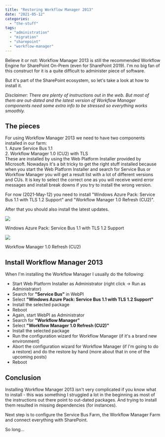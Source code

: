 ```yaml
---
title: "Restoring Workflow Manager 2013"
date: "2021-05-12"
categories: 
  - "the-stuff"
tags: 
  - "administration"
  - "migration"
  - "sharepoint"
  - "workflow-manager"
---
```


Believe it or not: Workflow Manager 2013 is still the recommended Workflow Engine for SharePoint On-Prem (even for SharePoint 2019). I'm no big fan of this construct for it is a quite difficult to administer piece of software.

But it's part of the SharePoint ecosystem, so let's take a look at how to install it.

_Disclaimer: There are plenty of instructions out in the web. But most of them are out-dated and the latest version of Workflow Manager components need some extra info to be stressed so everything works smoothly._

## The pieces

For using Workflow Manager 2013 we need to have two components installed in our farm:  
1\. Azure Service Bus 1.1  
2\. Workflow Manager 1.0 (CU2) with TLS  
These are installed by using the Web Platform Installer provided by Microsoft. Nowadays it's a bit tricky to get the right stuff installed because when you start the Web Platform Installer and search for Service Bus or Workflow Manager you will get a result list with a lot of different versions and CUs. It is key to select the correct one as you will receive weird error messages and install break downs if you try to install the wrong version.

For now (2021-May-12) you need to install "Windows Azure Pack: Service Bus 1.1 with TLS 1.2 Support" and "Workflow Manager 1.0 Refresh (CU2)".

After that you should also install the latest updates.

![](images/install.workflowmanager.01-1024x586.png)

Windows Azure Pack: Service Bus 1.1 with TLS 1.2 Support

![](images/install.workflowmanager.00-1024x562.png)

Workflow Manager 1.0 Refresh (CU2)

## Install Workflow Manager 2013

When I'm installing the Workflow Manager I usually do the following:

- Start Web Platform Installer as Administrator (right click -> Run as Administrator)
- Search for **"Service Bus"** in WebPI
- Select **"Windows Azure Pack: Service Bus 1.1 with TLS 1.2 Support"**
- Install the selected package
- Reboot
- Again, start WebPI as Administrator
- Search for **"Workflow Manager"**
- Select **"Workflow Manager 1.0 Refresh (CU2)"**
- Install the selected package
- Run the configuration wizard for Workflow Manager (if it's a brand new environment)
- Abort the configuration wizard for Workflow Manager (if I'm going to do a restore) and do the restore by hand (more about that in one of the upcoming posts)
- Reboot

## Conclusion

Installing Workflow Manager 2013 isn't very complicated if you know what to install - this was something I struggled a lot in the beginning as most of the instructions out there point to out-dated packages. And trying to install them resulted in missing dependencies (for instances).

Next step is to configure the Service Bus Farm, the Workflow Manager Farm and connect everything with SharePoint.

So long...
